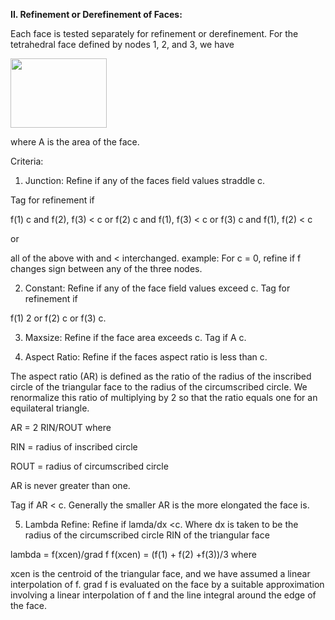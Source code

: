 **II. Refinement or Derefinement of Faces:**

Each face is tested separately for refinement or derefinement. For the tetrahedral face defined by nodes 1, 2, and 3, we have 
 
<img height="111" width="154" src="https://lanl.github.io/LaGriT/docs/assets/images/image1.jpg" >

where A is the area of the face.

Criteria:

1) Junction: Refine if any of the faces field values straddle c.

Tag for refinement if

f(1)  c and f(2), f(3) < c 
or 
f(2)  c and f(1), f(3) < c
or 
f(3)  c and f(1), f(2) < c

or 

all of the above with  and < interchanged. 
example: For c = 0, refine if f changes sign between any of the three nodes.

2) Constant: Refine if any of the face field values exceed c.
Tag for refinement if 
 
f(1)  2 or f(2)  c or f(3)  c.
  
3) Maxsize:  Refine if the face area exceeds c.
Tag if A  c.

4) Aspect Ratio: Refine if the faces aspect ratio is less than c.

The aspect ratio (AR) is defined as the ratio of the radius of the inscribed circle of the  triangular face to the radius of the circumscribed circle. We renormalize this ratio of multiplying by 2 so that the ratio equals one for an equilateral triangle. 
 
AR = 2 RIN/ROUT  where 

RIN = radius of inscribed circle 

ROUT = radius of circumscribed circle 

AR is never greater than one. 

Tag if AR < c.  Generally the smaller AR is the more elongated the face is.


5) Lambda Refine: Refine if lamda/dx  <c.  Where dx  is taken to be the radius of the circumscribed circle  RIN of the triangular face 
 
lambda = f(xcen)/grad f 
f(xcen) = (f(1) + f(2) +f(3))/3 where 
 
xcen is the centroid of  the triangular face,  and we have assumed a linear interpolation of f. grad f is evaluated on the face by a suitable approximation involving a linear interpolation of f and  the line integral around the edge of the face.
